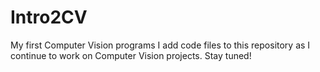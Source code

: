 # Intro2CV
My first Computer Vision programs
I add code files to this repository as I continue to work on Computer Vision projects. Stay tuned!
